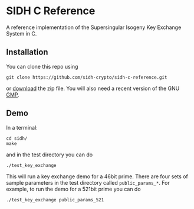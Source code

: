 # SIDH C Reference

A reference implementation of the Supersingular Isogeny Key Exchange System in C.

Installation
----------------
You can clone this repo using

    git clone https://github.com/sidh-crypto/sidh-c-reference.git
or [download](https://github.com/sidh-crypto/sidh-c-reference/archive/master.zip) the zip file. You will also need a recent version of the GNU [GMP](https://gmplib.org/).

Demo
--------
In a terminal:

    cd sidh/
    make
and in the test directory you can do

    ./test_key_exchange 
This will run a key exchange demo for a 46bit prime. There are four sets of sample parameters in the test
directory called `public_params_*`.  For example, to run the demo for a 521bit prime you can do

    ./test_key_exchange public_params_521

